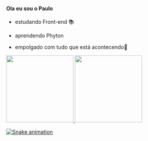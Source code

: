#### Ola eu sou o Paulo 
- estudando Front-end 📚
- aprendendo Phyton
- empolgado com tudo que está acontecendo🤗




  <a href="h://git.com/Poullrs">
 <img height = "180em" src = "https://github-readme-stats.vercel.app/api?username=Poullrs&show_icons=true&theme=merko&include_all_commits=true&count_private=true" />
    <img height="180em" src="https://github-readme-stats.vercel.app/api/top-langs/?username=Poullrs&layout=compact&langs_count=7&theme=dracula"/> 
 
  </div>

![Snake animation](https://github.com/Poullrs/Poullrs/edit.git/blob/output/github-contribution-grid-snake.svg)



 






  
